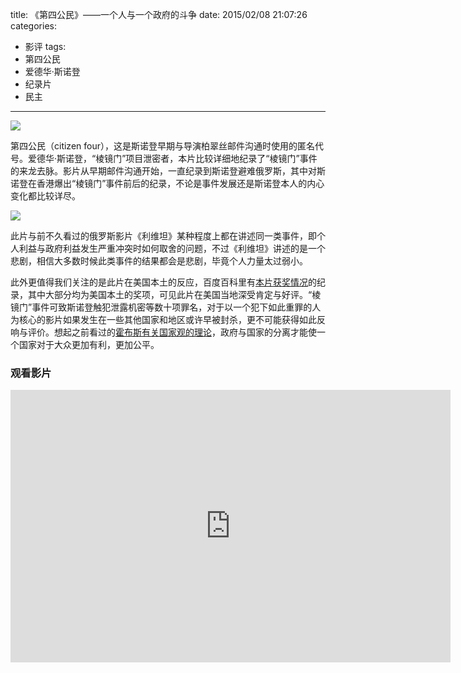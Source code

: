title: 《第四公民》——一个人与一个政府的斗争
date: 2015/02/08 21:07:26
categories:
- 影评
tags:
- 第四公民
- 爱德华·斯诺登
- 纪录片
- 民主

---
![](http://covertness.qiniudn.com/disigongmin_p2225693416.jpg)

<!-- more -->

第四公民（citizen four），这是斯诺登早期与导演柏翠丝邮件沟通时使用的匿名代号。爱德华·斯诺登，“棱镜门”项目泄密者，本片比较详细地纪录了“棱镜门”事件的来龙去脉。影片从早期邮件沟通开始，一直纪录到斯诺登避难俄罗斯，其中对斯诺登在香港爆出“棱镜门”事件前后的纪录，不论是事件发展还是斯诺登本人的内心变化都比较详尽。

![](http://covertness.qiniudn.com/disigongmin_p2205579669.jpg)

此片与前不久看过的俄罗斯影片《利维坦》某种程度上都在讲述同一类事件，即个人利益与政府利益发生严重冲突时如何取舍的问题，不过《利维坦》讲述的是一个悲剧，相信大多数时候此类事件的结果都会是悲剧，毕竟个人力量太过弱小。

此外更值得我们关注的是此片在美国本土的反应，百度百科里有[本片获奖情况](http://baike.baidu.com/link?url=r3eStHFi3-6NhGLUtkEqY7KYYq6IuD9U733Dj-g-eBv51qDEroDZaMXELYhbzQu5Jzp7zpxy5nzDoS9ceV8olRFygIfelsEzzFyNqV3ptMnPVqUXC76hACs8G-GzK22L#3)的纪录，其中大部分均为美国本土的奖项，可见此片在美国当地深受肯定与好评。“棱镜门”事件可致斯诺登触犯泄露机密等数十项罪名，对于以一个犯下如此重罪的人为核心的影片如果发生在一些其他国家和地区或许早被封杀，更不可能获得如此反响与评价。想起之前看过的[霍布斯有关国家观的理论](http://book.douban.com/subject/1468426/)，政府与国家的分离才能使一个国家对于大众更加有利，更加公平。

### 观看影片
<iframe style="width:704px;height:436px;" src="https://ssl.acfun.tv/block-player-homura.html#vid=1917651;from=http://www.acfun.tv" id="ACFlashPlayer-re" frameborder="0"></iframe>